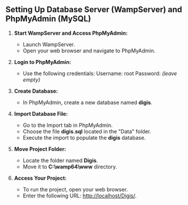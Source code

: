 ## Setting Up Database Server (WampServer) and PhpMyAdmin (MySQL)

1. **Start WampServer and Access PhpMyAdmin:**
   - Launch WampServer.
   - Open your web browser and navigate to PhpMyAdmin.

2. **Login to PhpMyAdmin:**
   - Use the following credentials:
     Username: root
     Password: *(leave empty)*

3. **Create Database:**
   - In PhpMyAdmin, create a new database named **digis**.

4. **Import Database File:**
   - Go to the Import tab in PhpMyAdmin.
   - Choose the file **digis.sql** located in the "Data" folder.
   - Execute the import to populate the **digis** database.

5. **Move Project Folder:**
   - Locate the folder named **Digis**.
   - Move it to **C:\wamp64\www** directory.

6. **Access Your Project:**
   - To run the project, open your web browser.
   - Enter the following URL: [http://localhost/Digis/](http://localhost/Digis/).
